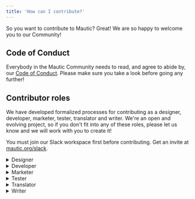 ```yaml
---
title: 'How can I contribute?'
---
```


So you want to contribute to Mautic? Great!  We are so happy to welcome you to our Community!

## Code of Conduct
Everybody in the Mautic Community needs to read, and agree to abide by, our [Code of Conduct](http://new.communityhandbook/community-wide-resources/code-of-conduct).  Please make sure you take a look before going any further!

## Contributor roles

We have developed formalized processes for contributing as a designer, developer, marketer, tester, translator and writer. We're an open and evolving project, so if you don't fit into any of these roles, please let us know and we will work with you to create it!

You must join our Slack workspace first before contributing. Get an invite at [mautic.org/slack](https://www.mautic.org/slack).

<details>
  <summary>Designer</summary>
    <p>Please check out our Trello issues for tasks to work on!</p>Cards labeled with Design are relevant to designers. Any future cards should also use this label too! Many of our Community and Marketing Team tasks will require designer collaboration, please use Slack for communication. We also have a public [#design](https://mautic.slack.com/archives/C02HU8FQM) channel.
</details>


<details>
    <summary>Developer</summary>
</details>
    
<details>
    <summary>Marketer</summary>
</details>

<details>
    <summary>Tester</summary>
</details>

<details>
    <summary>Translator</summary>
</details>

<details>
    <summary>Writer</summary>
</details>